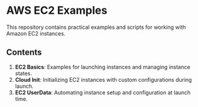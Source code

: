 # AWS EC2 Examples

This repository contains practical examples and scripts for working with Amazon EC2 instances.

## Contents

1. **EC2 Basics**: Examples for launching instances and managing instance states.  
2. **Cloud Init**: Initializing EC2 instances with custom configurations during launch.  
3. **EC2 UserData**: Automating instance setup and configuration at launch time.